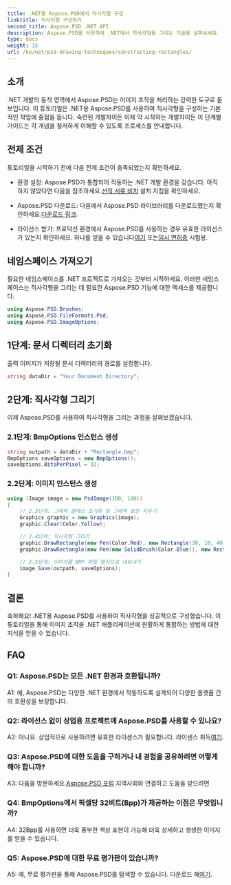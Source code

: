 ```yaml
---
title: .NET용 Aspose.PSD에서 직사각형 구성
linktitle: 직사각형 구성하기
second_title: Aspose.PSD .NET API
description: Aspose.PSD를 사용하여 .NET에서 직사각형을 그리는 기술을 살펴보세요. 원활한 통합을 위한 단계별 가이드를 따르세요. 이미지 조작 게임을 쉽게 향상시켜 보세요.
type: docs
weight: 15
url: /ko/net/psd-drawing-techniques/constructing-rectangles/
---
```

## 소개

.NET 개발의 동적 영역에서 Aspose.PSD는 이미지 조작을 처리하는 강력한 도구로 돋보입니다. 이 튜토리얼은 .NET용 Aspose.PSD를 사용하여 직사각형을 구성하는 기본적인 작업에 중점을 둡니다. 숙련된 개발자이든 이제 막 시작하는 개발자이든 이 단계별 가이드는 각 개념을 철저하게 이해할 수 있도록 프로세스를 안내합니다.

## 전제 조건

튜토리얼을 시작하기 전에 다음 전제 조건이 충족되었는지 확인하세요.

-  환경 설정: Aspose.PSD가 통합되어 작동하는 .NET 개발 환경을 갖습니다. 아직 하지 않았다면 다음을 참조하세요.[선적 서류 비치](https://reference.aspose.com/psd/net/) 설치 지침을 확인하세요.

-  Aspose.PSD 다운로드: 다음에서 Aspose.PSD 라이브러리를 다운로드했는지 확인하세요.[다운로드 링크](https://releases.aspose.com/psd/net/).

-  라이선스 받기: 프로덕션 환경에서 Aspose.PSD를 사용하는 경우 유효한 라이선스가 있는지 확인하세요. 하나를 얻을 수 있습니다[여기](https://purchase.aspose.com/buy) 또는[임시 면허증](https://purchase.aspose.com/temporary-license/) 시험용.

## 네임스페이스 가져오기

필요한 네임스페이스를 .NET 프로젝트로 가져오는 것부터 시작하세요. 이러한 네임스페이스는 직사각형을 그리는 데 필요한 Aspose.PSD 기능에 대한 액세스를 제공합니다.

```csharp
using Aspose.PSD.Brushes;
using Aspose.PSD.FileFormats.Psd;
using Aspose.PSD.ImageOptions;
```

## 1단계: 문서 디렉터리 초기화

출력 이미지가 저장될 문서 디렉터리의 경로를 설정합니다.

```csharp
string dataDir = "Your Document Directory";
```

## 2단계: 직사각형 그리기

이제 Aspose.PSD를 사용하여 직사각형을 그리는 과정을 살펴보겠습니다.

### 2.1단계: BmpOptions 인스턴스 생성

```csharp
string outpath = dataDir + "Rectangle.bmp";
BmpOptions saveOptions = new BmpOptions();
saveOptions.BitsPerPixel = 32;
```

### 2.2단계: 이미지 인스턴스 생성

```csharp
using (Image image = new PsdImage(100, 100))
{
    // 2.3단계: 그래픽 클래스 초기화 및 그래픽 표면 지우기
    Graphics graphic = new Graphics(image);
    graphic.Clear(Color.Yellow);

    // 2.4단계: 직사각형 그리기
    graphic.DrawRectangle(new Pen(Color.Red), new Rectangle(30, 10, 40, 80));
    graphic.DrawRectangle(new Pen(new SolidBrush(Color.Blue)), new Rectangle(10, 30, 80, 40));

    // 2.5단계: 이미지를 BMP 파일 형식으로 내보내기
    image.Save(outpath, saveOptions);
}
```

## 결론

축하해요! .NET용 Aspose.PSD를 사용하여 직사각형을 성공적으로 구성했습니다. 이 튜토리얼을 통해 이미지 조작을 .NET 애플리케이션에 원활하게 통합하는 방법에 대한 지식을 얻을 수 있습니다.

## FAQ

### Q1: Aspose.PSD는 모든 .NET 환경과 호환됩니까?

A1: 예, Aspose.PSD는 다양한 .NET 환경에서 작동하도록 설계되어 다양한 플랫폼 간의 호환성을 보장합니다.

### Q2: 라이선스 없이 상업용 프로젝트에 Aspose.PSD를 사용할 수 있나요?

 A2: 아니요. 상업적으로 사용하려면 유효한 라이센스가 필요합니다. 라이센스 취득[여기](https://purchase.aspose.com/buy).

### Q3: Aspose.PSD에 대한 도움을 구하거나 내 경험을 공유하려면 어떻게 해야 합니까?

 A3: 다음을 방문하세요.[Aspose.PSD 포럼](https://forum.aspose.com/c/psd/34) 지역사회와 연결하고 도움을 받으려면

### Q4: BmpOptions에서 픽셀당 32비트(Bpp)가 제공하는 이점은 무엇입니까?

A4: 32Bpp를 사용하면 더욱 풍부한 색상 표현이 가능해 더욱 상세하고 생생한 이미지를 얻을 수 있습니다.

### Q5: Aspose.PSD에 대한 무료 평가판이 있습니까?

 A5: 예, 무료 평가판을 통해 Aspose.PSD를 탐색할 수 있습니다. 다운로드 해[여기](https://releases.aspose.com/).
